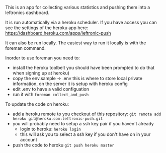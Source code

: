 This is an app for collecting various statistics and pushing them into a leftronics dashboard.

It is run automatically via a heroku scheduler.
If you have access you can see the settings of the heroku app here:
https://dashboard.heroku.com/apps/leftronic-push

It can also be run locally. The easiest way to run it locally is with the foreman command.

Inorder to use foreman you need to:

- install the heroku toolbelt
  you should have been prompted to do that when signing up at heroku)
- copy the env.sample -> .env
  this is where to store local private information, on the server it is setup with heroku config
- edit .env to have a valid configuation 
- run it with `foreman collect_and_push`

To update the code on heroku:

- add a heroku remote to you checkout of this repository:
  `git remote add heroku git@heroku.com:leftronic-push.git`
- you will probably need to setup a ssh key pair if you haven't already
    - login to heroku: `heroku login`
    - this will ask you to select a ssh key if you don't have on in your account
- push the code to heroku `git push heroku master`